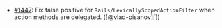 * [#1447](https://github.com/rubocop/rubocop-rails/issues/1447): Fix false positive for `Rails/LexicallyScopedActionFilter` when action methods are delegated. ([@vlad-pisanov][])
